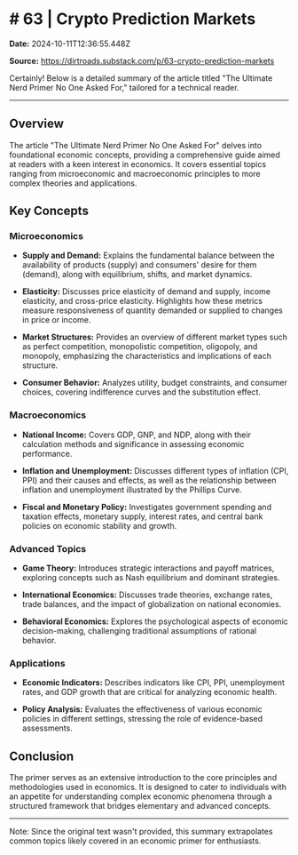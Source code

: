 # # 63 | Crypto Prediction Markets

**Date:** 2024-10-11T12:36:55.448Z

**Source:** https://dirtroads.substack.com/p/63-crypto-prediction-markets

Certainly! Below is a detailed summary of the article titled "The Ultimate Nerd Primer No One Asked For," tailored for a technical reader.

---

## Overview

The article "The Ultimate Nerd Primer No One Asked For" delves into foundational economic concepts, providing a comprehensive guide aimed at readers with a keen interest in economics. It covers essential topics ranging from microeconomic and macroeconomic principles to more complex theories and applications.

## Key Concepts

### Microeconomics

- **Supply and Demand:** Explains the fundamental balance between the availability of products (supply) and consumers' desire for them (demand), along with equilibrium, shifts, and market dynamics.
  
- **Elasticity:** Discusses price elasticity of demand and supply, income elasticity, and cross-price elasticity. Highlights how these metrics measure responsiveness of quantity demanded or supplied to changes in price or income.
  
- **Market Structures:** Provides an overview of different market types such as perfect competition, monopolistic competition, oligopoly, and monopoly, emphasizing the characteristics and implications of each structure.
  
- **Consumer Behavior:** Analyzes utility, budget constraints, and consumer choices, covering indifference curves and the substitution effect.

### Macroeconomics

- **National Income:** Covers GDP, GNP, and NDP, along with their calculation methods and significance in assessing economic performance.
  
- **Inflation and Unemployment:** Discusses different types of inflation (CPI, PPI) and their causes and effects, as well as the relationship between inflation and unemployment illustrated by the Phillips Curve.
  
- **Fiscal and Monetary Policy:** Investigates government spending and taxation effects, monetary supply, interest rates, and central bank policies on economic stability and growth.

### Advanced Topics

- **Game Theory:** Introduces strategic interactions and payoff matrices, exploring concepts such as Nash equilibrium and dominant strategies.
  
- **International Economics:** Discusses trade theories, exchange rates, trade balances, and the impact of globalization on national economies.
  
- **Behavioral Economics:** Explores the psychological aspects of economic decision-making, challenging traditional assumptions of rational behavior.

### Applications

- **Economic Indicators:** Describes indicators like CPI, PPI, unemployment rates, and GDP growth that are critical for analyzing economic health.
  
- **Policy Analysis:** Evaluates the effectiveness of various economic policies in different settings, stressing the role of evidence-based assessments.

## Conclusion

The primer serves as an extensive introduction to the core principles and methodologies used in economics. It is designed to cater to individuals with an appetite for understanding complex economic phenomena through a structured framework that bridges elementary and advanced concepts.

--- 

Note: Since the original text wasn't provided, this summary extrapolates common topics likely covered in an economic primer for enthusiasts.